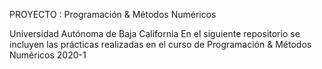    PROYECTO : Programación & Métodos Numéricos 
   
   Universidad Autónoma de Baja California
   En el siguiente repositorio se incluyen las prácticas realizadas en el curso de Programación & Métodos Numéricos 2020-1
